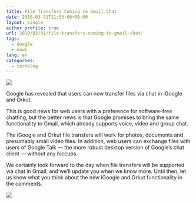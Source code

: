 ```yaml
---
title: File Transfers Coming to Gmail Chat
date: 2010-03-31T11:53:00+00:00
layout: single
author_profile: true
url: 2010/03/31/file-transfers-coming-to-gmail-chat/
tags:
  - Google
  - news
lang: en
categories: 
  - techblog
---
```

[![](http://2.bp.blogspot.com/_vaUVXcmC3OI/S7MwP9B0VVI/AAAAAAAABbA/gpcdZSZ1lzQ/s200/igoogle-file-transfer.jpg)](http://2.bp.blogspot.com/_vaUVXcmC3OI/S7MwP9B0VVI/AAAAAAAABbA/gpcdZSZ1lzQ/s1600-h/igoogle-file-transfer.jpg)

Google has revealed that users can now transfer files via chat in iGoogle and Orkut.

This is good news for web users with a preference for software-free chatting, but the better news is that Google promises to bring the same functionality to Gmail, which already supports voice, video and group chat.

The iGoogle and Orkut file transfers will work for photos, documents and presumably small video files. In addition, web users can exchange files with users of Google Talk — the more robust desktop version of Google’s chat client — without any hiccups.

We certainly look forward to the day when file transfers will be supported via chat in Gmail, and we’ll update you when we know more. Until then, let us know what you think about the new iGoogle and Orkut functionality in the comments.

[![](http://1.bp.blogspot.com/_vaUVXcmC3OI/S7MwbDyfYJI/AAAAAAAABbE/bo8HAu1S308/s400/QjlAL.png)](http://1.bp.blogspot.com/_vaUVXcmC3OI/S7MwbDyfYJI/AAAAAAAABbE/bo8HAu1S308/s1600-h/QjlAL.png)
